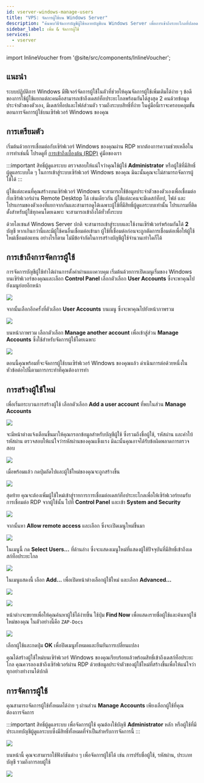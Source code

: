 ```yaml
---
id: vserver-windows-manage-users
title: "VPS: จัดการผู้ใช้บน Windows Server"
description: "ค้นพบวิธีจัดการบัญชีผู้ใช้หลายบัญชีบน Windows Server เพื่อการเข้าถึงระยะไกลที่ปลอดภัยพร้อมกันและเดสก์ท็อปส่วนตัว → เรียนรู้เพิ่มเติมตอนนี้"
sidebar_label: เพิ่ม & จัดการผู้ใช้
services:
  - vserver
---
```


import InlineVoucher from '@site/src/components/InlineVoucher';

## แนะนำ

ระบบปฏิบัติการ Windows มีฟีเจอร์จัดการผู้ใช้ในตัวที่ช่วยให้คุณจัดการผู้ใช้เพิ่มเติมได้ง่าย ๆ ข้อดีของการใช้ผู้ใช้แยกแต่ละคนคือสามารถเข้าถึงเดสก์ท็อประยะไกลพร้อมกันได้สูงสุด 2 คนด้วยข้อมูลประจำตัวของตัวเอง, มีเดสก์ท็อปและไฟล์ส่วนตัว รวมถึงระบบสิทธิ์ที่ง่าย ในคู่มือนี้เราจะครอบคลุมขั้นตอนการจัดการผู้ใช้บนเซิร์ฟเวอร์ Windows ของคุณ

<InlineVoucher />

## การเตรียมตัว

เริ่มต้นด้วยการเชื่อมต่อกับเซิร์ฟเวอร์ Windows ของคุณผ่าน RDP หากต้องการความช่วยเหลือในการทำเช่นนี้ โปรดดูที่ [การเข้าถึงเบื้องต้น (RDP)](vserver-windows-userdp.md) คู่มือของเรา

:::important สิทธิ์ผู้ดูแลระบบ
ตรวจสอบให้แน่ใจว่าคุณใช้ผู้ใช้ **Administrator** หรือผู้ใช้ที่มีสิทธิ์ผู้ดูแลระบบใด ๆ ในการเข้าสู่ระบบเซิร์ฟเวอร์ Windows ของคุณ มิฉะนั้นคุณจะไม่สามารถจัดการผู้ใช้ได้
:::

ผู้ใช้แต่ละคนที่คุณสร้างบนเซิร์ฟเวอร์ Windows จะสามารถใช้ข้อมูลประจำตัวของตัวเองเพื่อเชื่อมต่อกับเซิร์ฟเวอร์ผ่าน Remote Desktop ได้ เช่นเดียวกัน ผู้ใช้แต่ละคนจะมีเดสก์ท็อป, ไฟล์ และโปรแกรมของตัวเองที่แยกจากกันและสามารถดูได้เฉพาะผู้ใช้ที่มีสิทธิ์ผู้ดูแลระบบเท่านั้น โปรแกรมที่ติดตั้งสำหรับผู้ใช้ทุกคนโดยเฉพาะ จะสามารถเข้าถึงได้ทั่วทั้งระบบ

ด้วยไลเซนส์ Windows Server ปกติ จะสามารถเข้าสู่ระบบและใช้งานเซิร์ฟเวอร์พร้อมกันได้ **2** บัญชี หากเกินกว่านี้และมีผู้ใช้คนอื่นเชื่อมต่อเข้ามา ผู้ใช้ที่เชื่อมต่อก่อนจะถูกตัดการเชื่อมต่อเพื่อให้ผู้ใช้ใหม่เชื่อมต่อแทน อย่างไรก็ตาม ไม่มีข้อจำกัดในการสร้างบัญชีผู้ใช้จำนวนเท่าใดก็ได้

## การเข้าถึงการจัดการผู้ใช้

การจัดการบัญชีผู้ใช้ทำได้ผ่านการตั้งค่าผ่านแผงควบคุม เริ่มต้นด้วยการเปิดเมนูเริ่มของ Windows บนเซิร์ฟเวอร์ของคุณและเลือก **Control Panel** เลือกตัวเลือก **User Accounts** ซึ่งจะพาคุณไปยังเมนูย่อยอีกหน้า

![](https://screensaver01.zap-hosting.com/index.php/s/zePaY2rcCwTgaCo/preview)

จากนั้นเลือกอีกครั้งที่ตัวเลือก **User Accounts** บนเมนู ซึ่งจะพาคุณไปยังหน้าภาพรวม

![](https://screensaver01.zap-hosting.com/index.php/s/rafwZP8rDnycjpa/preview)

บนหน้าภาพรวม เลือกตัวเลือก **Manage another account** เพื่อเข้าสู่ส่วน **Manage Accounts** ซึ่งใช้สำหรับจัดการผู้ใช้โดยเฉพาะ

![](https://screensaver01.zap-hosting.com/index.php/s/iyQ9ZXoFLdMTNSZ/preview)

ตอนนี้คุณพร้อมที่จะจัดการผู้ใช้บนเซิร์ฟเวอร์ Windows ของคุณแล้ว ดำเนินการต่อด้วยหนึ่งในหัวข้อต่อไปนี้ตามการกระทำที่คุณต้องการทำ

## การสร้างผู้ใช้ใหม่

เพื่อเริ่มกระบวนการสร้างผู้ใช้ เลือกตัวเลือก **Add a user account** ที่พบในส่วน **Manage Accounts**

![](https://screensaver01.zap-hosting.com/index.php/s/x4EpREF5FJoLycw/preview)

จะมีหน้าต่างแจ้งเตือนขึ้นมาให้คุณกรอกข้อมูลสำหรับบัญชีผู้ใช้ ซึ่งรวมถึงชื่อผู้ใช้, รหัสผ่าน และคำใบ้รหัสผ่าน ตรวจสอบให้แน่ใจว่ารหัสผ่านของคุณแข็งแรง มิฉะนั้นคุณอาจได้รับข้อผิดพลาดการตรวจสอบ

![](https://screensaver01.zap-hosting.com/index.php/s/dAyCkyAA2BLwNNe/preview)

เมื่อพร้อมแล้ว กดปุ่มถัดไปและผู้ใช้ใหม่ของคุณจะถูกสร้างขึ้น

![](https://screensaver01.zap-hosting.com/index.php/s/zEZGXQH9ErcCbgD/preview)

สุดท้าย คุณจะต้องเพิ่มผู้ใช้ใหม่เข้าสู่รายการการเชื่อมต่อเดสก์ท็อประยะไกลเพื่อให้เซิร์ฟเวอร์ยอมรับการเชื่อมต่อ RDP จากผู้ใช้นั้น ไปที่ **Control Panel** และเข้า **System and Security**

![](https://screensaver01.zap-hosting.com/index.php/s/NtNg7sRRgDdnffr/preview)

จากนั้นหา **Allow remote access** และเลือก ซึ่งจะเปิดเมนูใหม่ขึ้นมา

![](https://screensaver01.zap-hosting.com/index.php/s/diBL57HtffpNAGX/preview)

ในเมนูนี้ กด **Select Users...** ที่ด้านล่าง ซึ่งจะแสดงเมนูใหม่ที่แสดงผู้ใช้ปัจจุบันที่มีสิทธิ์เข้าถึงเดสก์ท็อประยะไกล

![](https://screensaver01.zap-hosting.com/index.php/s/TP7LW2pWboFKixy/preview)

ในเมนูแสดงนี้ เลือก **Add...** เพื่อเปิดหน้าต่างเลือกผู้ใช้ใหม่ และเลือก **Advanced...**

![](https://screensaver01.zap-hosting.com/index.php/s/MTinLT9PDA45TAS/preview)

![](https://screensaver01.zap-hosting.com/index.php/s/SNd89fxNXKbfBBt/preview)

หน้าต่างจะขยายเพื่อให้คุณค้นหาผู้ใช้ได้ง่ายขึ้น ใช้ปุ่ม **Find Now** เพื่อแสดงรายชื่อผู้ใช้และค้นหาผู้ใช้ใหม่ของคุณ ในตัวอย่างนี้คือ `ZAP-Docs`

![](https://screensaver01.zap-hosting.com/index.php/s/spQL9fTNd778bry/preview)

เลือกผู้ใช้และกดปุ่ม **OK** เพื่อปิดเมนูทั้งหมดและยืนยันการเปลี่ยนแปลง

คุณได้สร้างผู้ใช้ใหม่บนเซิร์ฟเวอร์ Windows ของคุณเรียบร้อยแล้วพร้อมสิทธิ์เข้าถึงเดสก์ท็อประยะไกล คุณควรลองเข้าถึงเซิร์ฟเวอร์ผ่าน RDP ด้วยข้อมูลประจำตัวของผู้ใช้ใหม่ที่สร้างขึ้นเพื่อให้แน่ใจว่าทุกอย่างทำงานได้ปกติ

## การจัดการผู้ใช้

คุณสามารถจัดการผู้ใช้ทั้งหมดได้ง่าย ๆ ผ่านส่วน **Manage Accounts** เพียงเลือกผู้ใช้ที่คุณต้องการจัดการ

:::important สิทธิ์ผู้ดูแลระบบ
เพื่อจัดการผู้ใช้ คุณต้องใช้บัญชี **Administrator** หลัก หรือผู้ใช้ที่มีประเภทบัญชีผู้ดูแลระบบซึ่งมีสิทธิ์ทั้งหมดที่จำเป็นสำหรับการจัดการนี้
:::

![](https://screensaver01.zap-hosting.com/index.php/s/yJPTWKieZNZXifH/preview)

บนหน้านี้ คุณจะสามารถใช้ฟังก์ชันต่าง ๆ เพื่อจัดการผู้ใช้ได้ เช่น การปรับชื่อผู้ใช้, รหัสผ่าน, ประเภทบัญชี รวมถึงการลบผู้ใช้

![](https://screensaver01.zap-hosting.com/index.php/s/tkPtbrmfsnK3TcG/preview)

<InlineVoucher />